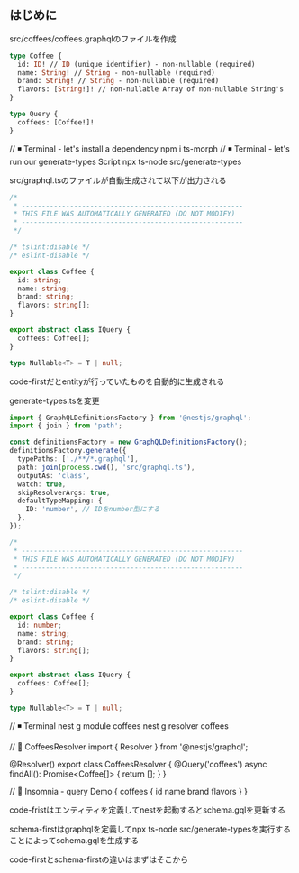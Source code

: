 ## はじめに

src/coffees/coffees.graphqlのファイルを作成

```graphql
type Coffee {
  id: ID! // ID (unique identifier) - non-nullable (required)
  name: String! // String - non-nullable (required)
  brand: String! // String - non-nullable (required)
  flavors: [String!]! // non-nullable Array of non-nullable String's
}

type Query {
  coffees: [Coffee!]!
}
```

// ◾️ Terminal - let's install a dependency
npm i ts-morph
// ◾️ Terminal - let's run our generate-types Script
npx ts-node src/generate-types

src/graphql.tsのファイルが自動生成されて以下が出力される

```ts
/*
 * -------------------------------------------------------
 * THIS FILE WAS AUTOMATICALLY GENERATED (DO NOT MODIFY)
 * -------------------------------------------------------
 */

/* tslint:disable */
/* eslint-disable */

export class Coffee {
  id: string;
  name: string;
  brand: string;
  flavors: string[];
}

export abstract class IQuery {
  coffees: Coffee[];
}

type Nullable<T> = T | null;
```

code-firstだとentityが行っていたものを自動的に生成される

generate-types.tsを変更

```ts
import { GraphQLDefinitionsFactory } from '@nestjs/graphql';
import { join } from 'path';

const definitionsFactory = new GraphQLDefinitionsFactory();
definitionsFactory.generate({
  typePaths: ['./**/*.graphql'],
  path: join(process.cwd(), 'src/graphql.ts'),
  outputAs: 'class',
  watch: true,
  skipResolverArgs: true,
  defaultTypeMapping: {
    ID: 'number', // IDをnumber型にする
  },
});
```

```ts
/*
 * -------------------------------------------------------
 * THIS FILE WAS AUTOMATICALLY GENERATED (DO NOT MODIFY)
 * -------------------------------------------------------
 */

/* tslint:disable */
/* eslint-disable */

export class Coffee {
  id: number;
  name: string;
  brand: string;
  flavors: string[];
}

export abstract class IQuery {
  coffees: Coffee[];
}

type Nullable<T> = T | null;
```

// ◾️ Terminal
nest g module coffees
nest g resolver coffees

// 📝 CoffeesResolver
import { Resolver } from '@nestjs/graphql';

@Resolver()
export class CoffeesResolver {
@Query('coffees')
async findAll(): Promise<Coffee[]> {
return [];
}
}

// 🌚 Insomnia - query Demo
{
coffees {
id
name
brand
flavors
}
}

code-fristはエンティティを定義してnestを起動するとschema.gqlを更新する

schema-firstはgraphqlを定義してnpx ts-node src/generate-typesを実行することによってschema.gqlを生成する

code-firstとschema-firstの違いはまずはそこから
